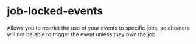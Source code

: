 # job-locked-events
Allows you to restrict the use of your events to specific jobs, so cheaters will not be able to trigger the event unless they own the job.
